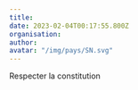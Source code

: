 ```yaml
---
title: 
date: 2023-02-04T00:17:55.800Z
organisation: 
author: 
avatar: "/img/pays/SN.svg"
---
```


Respecter la constitution 